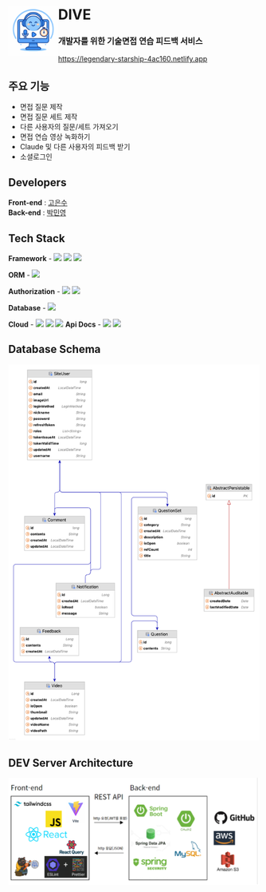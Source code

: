 # DIVE <a href="https://legendary-starship-4ac160.netlify.app/"> <img src="https://github.com/minyeongg/dive-server/blob/main/assets/dive_logo.png" align="left" width="100"></a>
### 개발자를 위한 기술면접 연습 피드백 서비스
https://legendary-starship-4ac160.netlify.app
<br>

## 주요 기능
- 면접 질문 제작
- 면접 질문 세트 제작
- 다른 사용자의 질문/세트 가져오기
- 면접 연습 영상 녹화하기
- Claude 및 다른 사용자의 피드백 받기
- 소셜로그인

## Developers
**Front-end** : <a href="https://github.com/skdltn210">고은수</a> <br>
**Back-end** : <a href="https://github.com/minyeongg">박민영</a>


## Tech Stack
**Framework** - <img src="https://img.shields.io/badge/SpringBoot-6DB33F?style=for-the-social&logo=SpringBoot&logoColor=white">  <img src="https://img.shields.io/badge/Gradle-02303A?style=for-the-social&logo=Gradle&logoColor=white"> <img src="https://img.shields.io/badge/Lombok-CA0C00?style=for-the-social&logo=Java&logoColor=white">

**ORM** - <img src="https://img.shields.io/badge/Spring Data JPA-6DB33F?style=for-the-social&logo=Databricks&logoColor=white">

**Authorization** - <img src="https://img.shields.io/badge/Spring Security-6DB33F?style=for-the-social&logo=springsecurity&logoColor=white">  <img src="https://img.shields.io/badge/JWT-000000?style=for-the-social&logo=JSON%20Web%20Tokens&logoColor=white">

**Database** - <img src="https://img.shields.io/badge/MySQL-4479A1?style=for-the-social&logo=MySQL&logoColor=white">

**Cloud** - <img src ="https://img.shields.io/badge/AWS EC2-FF9900?style=for-the-social&logo=amazonec2&logoColor=white">  <img src ="https://img.shields.io/badge/AWS S3-569A31?style=for-the-social&logo=amazons3&logoColor=white"> <img src="https://img.shields.io/badge/CloudFront-232F3E?style=for-the-social&logo=Amazon%20AWS&logoColor=white">
**Api Docs** - <img src="https://img.shields.io/badge/Swagger-85EA2D?style=for-the-social&logo=swagger&logoColor=white"> <img src="https://img.shields.io/badge/Spring REST Docs-6DB33F?style=for-the-social&logo=Spring&logoColor=white">

## Database Schema
<img src="https://github.com/minyeongg/dive-server/blob/main/assets/dive_erd.png" width="900">

## DEV Server Architecture
<img width="912" alt="image" src="https://github.com/minyeongg/dive-server/blob/main/assets/image.png">

